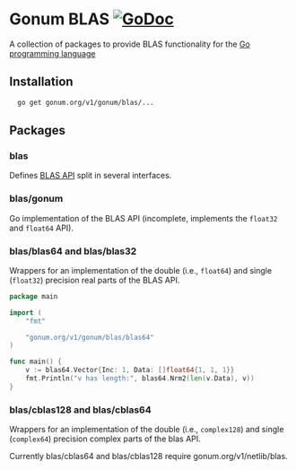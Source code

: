 # Gonum BLAS [![GoDoc](https://godoc.org/gonum.org/v1/gonum/blas?status.svg)](https://godoc.org/gonum.org/v1/gonum/blas)

A collection of packages to provide BLAS functionality for the [Go programming
language](http://golang.org)

## Installation
```sh
  go get gonum.org/v1/gonum/blas/...
```

## Packages

### blas

Defines [BLAS API](http://www.netlib.org/blas/blast-forum/cinterface.pdf) split in several
interfaces.

### blas/gonum

Go implementation of the BLAS API (incomplete, implements the `float32` and `float64` API).

### blas/blas64 and blas/blas32

Wrappers for an implementation of the double (i.e., `float64`) and single (`float32`)
precision real parts of the BLAS API.

```Go
package main

import (
	"fmt"

	"gonum.org/v1/gonum/blas/blas64"
)

func main() {
	v := blas64.Vector{Inc: 1, Data: []float64{1, 1, 1}}
	fmt.Println("v has length:", blas64.Nrm2(len(v.Data), v))
}
```

### blas/cblas128 and blas/cblas64

Wrappers for an implementation of the double (i.e., `complex128`) and single (`complex64`) 
precision complex parts of the blas API.

Currently blas/cblas64 and blas/cblas128 require gonum.org/v1/netlib/blas.
